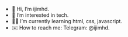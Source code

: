 - 👋 Hi, I’m ijimhd.
- 👀 I’m interested in tech.
- 👨‍💻 I’m currently learning html, css, javascript. 
- ✉️ How to reach me: Telegram: @ijimhd.

<!---
ijimhd/ijimhd is a ✨ special ✨ repository because its `README.md` (this file) appears on your GitHub profile.
You can click the Preview link to take a look at your changes.
--->
